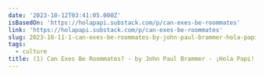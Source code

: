 ```yaml
---
date: '2023-10-12T03:41:05.000Z'
isBasedOn: 'https://holapapi.substack.com/p/can-exes-be-roommates'
link: 'https://holapapi.substack.com/p/can-exes-be-roommates'
slug: 2023-10-11-1-can-exes-be-roommates-by-john-paul-brammer-hola-papi
tags:
  - culture
title: (1) Can Exes Be Roommates? - by John Paul Brammer - ¡Hola Papi!
---
```


